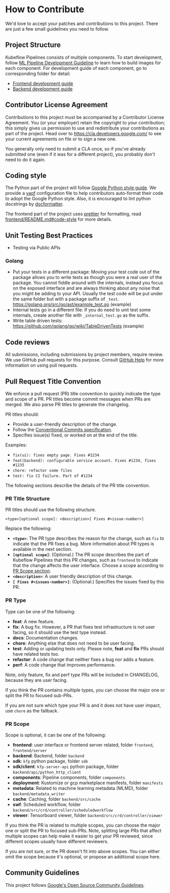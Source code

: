 # How to Contribute

We'd love to accept your patches and contributions to this project. There are
just a few small guidelines you need to follow.

## Project Structure

Kubeflow Pipelines consists of multiple components. To start development, follow [ML Pipeline Development Guideline](./developer_guide.md) to learn how to build images for each component. For development guide of each component, go to corresponding folder for detail:

- [Frontend development guide](./frontend/README.md)
- [Backend development guide](./backend/README.md)

## Contributor License Agreement

Contributions to this project must be accompanied by a Contributor License
Agreement. You (or your employer) retain the copyright to your contribution;
this simply gives us permission to use and redistribute your contributions as
part of the project. Head over to <https://cla.developers.google.com/> to see
your current agreements on file or to sign a new one.

You generally only need to submit a CLA once, so if you've already submitted one
(even if it was for a different project), you probably don't need to do it
again.

## Coding style

The Python part of the project will follow [Google Python style guide](http://google.github.io/styleguide/pyguide.html). We provide a [yapf](https://github.com/google/yapf) configuration file to help contributors auto-format their code to adopt the Google Python style. Also, it is encouraged to lint python docstrings by [docformatter](https://github.com/myint/docformatter).

The frontend part of the project uses [prettier](https://prettier.io/) for formatting, read [frontend/README.md#code-style](frontend/README.md#code-style) for more details.

## Unit Testing Best Practices

- Testing via Public APIs

### Golang

- Put your tests in a different package: Moving your test code out of the package allows you to write tests as though you were a real user of the package. You cannot fiddle around with the internals,
  instead you focus on the exposed interface and are always thinking about any noise that you might be adding to your API. Usually the test code will be put under the same folder
  but with a package suffix of `_test`. https://golang.org/src/go/ast/example_test.go (example)
- Internal tests go in a different file: If you do need to unit test some internals, create another file with `_internal_test.go`
  as the suffix.
- Write table driven tests: https://github.com/golang/go/wiki/TableDrivenTests (example)

## Code reviews

All submissions, including submissions by project members, require review. We
use GitHub pull requests for this purpose. Consult
[GitHub Help](https://help.github.com/articles/about-pull-requests/) for more
information on using pull requests.

## Pull Request Title Convention

We enforce a pull request (PR) title convention to quickly indicate the type and scope of a PR.
PR titles become commit messages when PRs are merged. We also parse PR titles to generate the changelog.

PR titles should:

- Provide a user-friendly description of the change.
- Follow the [Conventional Commits specification](https://www.conventionalcommits.org/en/v1.0.0/).
- Specifies issue(s) fixed, or worked on at the end of the title.

Examples:

- `fix(ui): fixes empty page. Fixes #1234`
- `feat(backend): configurable service account. Fixes #1234, fixes #1235`
- `chore: refactor some files`
- `test: fix CI failure. Part of #1234`

The following sections describe the details of the PR title convention.

### PR Title Structure

PR titles should use the following structure.

```
<type>[optional scope]: <description>[ Fixes #<issue-number>]
```

Replace the following:

- **`<type>`**: The PR type describes the reason for the change, such as `fix` to indicate that the PR fixes a bug. More information about PR types is available in the next section.
- **`[optional scope]`**: (Optional.) The PR scope describes the part of Kubeflow Pipelines that this PR changes, such as `frontend` to indicate that the change affects the user interface. Choose a scope according to [PR Scope section](#pr-scope).
- **`<description>`**: A user friendly description of this change.
- **`[ Fixes #<issues-number>]`**: (Optional.) Specifies the issues fixed by this PR.

### PR Type

Type can be one of the following:

- **feat**: A new feature.
- **fix**: A bug fix. However, a PR that fixes test infrastructure is not user facing, so it should use the test type instead.
- **docs**: Documentation changes.
- **chore**: Anything else that does not need to be user facing.
- **test**: Adding or updating tests only. Please note, **feat** and **fix** PRs should have related tests too.
- **refactor**: A code change that neither fixes a bug nor adds a feature.
- **perf**: A code change that improves performance.

Note, only feature, fix and perf type PRs will be included in CHANGELOG, because they are user facing.

If you think the PR contains multiple types, you can choose the major one or
split the PR to focused sub-PRs.

If you are not sure which type your PR is and it does not have user impact,
use `chore` as the fallback.

### PR Scope

Scope is optional, it can be one of the following:

- **frontend**: user interface or frontend server related, folder `frontend`, `frontend/server`
- **backend**: Backend, folder `backend`
- **sdk**: `kfp` python package, folder `sdk`
- **sdk/client**: `kfp-server-api` python package, folder `backend/api/python_http_client`
- **components**: Pipeline components, folder `components`
- **deployment**: Kustomize or gcp marketplace manifests, folder `manifests`
- **metadata**: Related to machine learning metadata (MLMD), folder `backend/metadata_writer`
- **cache**: Caching, folder `backend/src/cache`
- **swf**: Scheduled workflow, folder `backend/src/crd/controller/scheduledworkflow`
- **viewer**: Tensorboard viewer, folder `backend/src/crd/controller/viewer`

If you think the PR is related to multiple scopes, you can choose the major one or
split the PR to focused sub-PRs. Note, splitting large PRs that affect multiple
scopes can help make it easier to get your PR reviewed, since different scopes
usually have different reviewers.

If you are not sure, or the PR doesn't fit into above scopes. You can either
omit the scope because it's optional, or propose an additional scope here.

## Community Guidelines

This project follows
[Google's Open Source Community Guidelines](https://opensource.google.com/conduct/).
